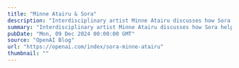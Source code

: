 ```yaml
---
title: "Minne Atairu & Sora"
description: "Interdisciplinary artist Minne Atairu discusses how Sora helps realize her vision."
summary: "Interdisciplinary artist Minne Atairu discusses how Sora helps realize her vision."
pubDate: "Mon, 09 Dec 2024 00:00:00 GMT"
source: "OpenAI Blog"
url: "https://openai.com/index/sora-minne-atairu"
thumbnail: ""
---
```


